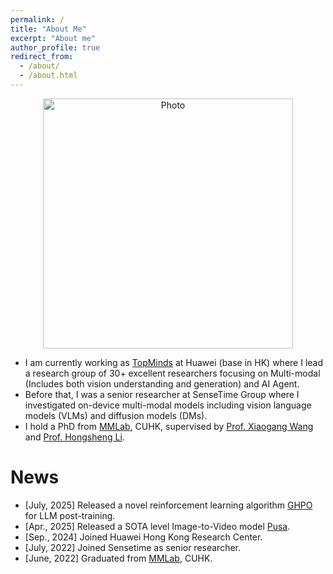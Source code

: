 ```yaml
---
permalink: /
title: "About Me"
excerpt: "About me"
author_profile: true
redirect_from: 
  - /about/
  - /about.html
---
```


<p align="center">
   <img src="https://ruiliu-ai.github.io/files/liurui.jpg?raw=true" alt="Photo" style="width: 400px;"/> 
</p>

* I am currently working as [TopMinds](https://career.huawei.com/reccampportal/portal5/topminds.html) at Huawei (base in HK) where I lead a research group of 30+ excellent researchers focusing on Multi-modal (Includes both vision understanding and generation) and AI Agent. 
* Before that, I was a senior researcher at SenseTime Group where I investigated on-device multi-modal models including vision language models (VLMs) and diffusion models (DMs). 
* I hold a PhD from [MMLab](https://mmlab.ie.cuhk.edu.hk/), CUHK, supervised by [Prof. Xiaogang Wang](https://www.ee.cuhk.edu.hk/~xgwang/) and [Prof. Hongsheng Li](https://www.ee.cuhk.edu.hk/~hsli/). 

News
======
* [July, 2025] Released a novel reinforcement learning algorithm [GHPO](https://github.com/hkgc-1/GHPO) for LLM post-training. 
* [Apr., 2025] Released a SOTA level Image-to-Video model [Pusa](https://github.com/Yaofang-Liu/Pusa-VidGen/). 
* [Sep., 2024] Joined Huawei Hong Kong Research Center. 
* [July, 2022] Joined Sensetime as senior researcher. 
* [June, 2022] Graduated from [MMLab](https://mmlab.ie.cuhk.edu.hk/), CUHK. 
